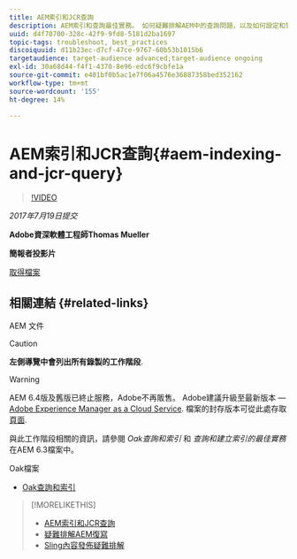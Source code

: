 ```yaml
---
title: AEM索引和JCR查詢
description: AEM索引和查詢最佳實務。 如何疑難排解AEM中的查詢問題，以及如何設定和管理索引。
uuid: d4f70700-328c-42f9-9fd8-5181d2ba1697
topic-tags: troubleshoot, best_practices
discoiquuid: d11b23ec-d7cf-47ce-9767-60b53b1015b6
targetaudience: target-audience advanced;target-audience ongoing
exl-id: 30a68d44-f4f1-4370-8e96-edc6f9cbfe1a
source-git-commit: e401bf0b5ac1e7f06a4576e36887358bed352162
workflow-type: tm+mt
source-wordcount: '155'
ht-degree: 14%

---
```


# AEM索引和JCR查詢{#aem-indexing-and-jcr-query}

>[!VIDEO](https://video.tv.adobe.com/v/19133/?quality=9)

*2017年7月19日提交*

**Adobe資深軟體工程師Thomas Mueller**

**簡報者投影片**

[取得檔案](assets/aem-gems-aem-indexing-and-jcr-query.pdf)

## 相關連結 {#related-links}

AEM 文件

>[!CAUTION]
>
>**左側導覽中會列出所有錄製的工作階段**.

>[!WARNING]
>
>AEM 6.4版及舊版已終止服務，Adobe不再販售。  Adobe建議升級至最新版本 —  [Adobe Experience Manager as a Cloud Service](https://experienceleague.adobe.com/docs/experience-manager-cloud-service.html).  檔案的封存版本可從此處存取 [頁面](https://experienceleague.adobe.com/docs/experience-manager-release-information/aem-release-updates/previous-updates/aem-previous-versions.html).
>
>與此工作階段相關的資訊，請參閱 *Oak查詢和索引* 和 *查詢和建立索引的最佳實務* 在AEM 6.3檔案中。

Oak檔案

* [Oak查詢和索引](https://experienceleague.adobe.com/docs/experience-manager-65/deploying/deploying/queries-and-indexing.html)

<!--
[Get back to the Overview](https://helpx.adobe.com/experience-manager/kt/eseminars/gems/aem-index.html)
-->

>[!MORELIKETHIS]
>
>* [AEM索引和JCR查詢](aem-indexing-jcr-query.md)
>* [疑難排解AEM復寫](aem-troubleshooting-aem-replication.md)
>* [Sling內容發佈疑難排解](aem-troubleshooting-sling.md)

<!-- 
>* linking to helpx, removed for now [Adobe Experience Manager: AEM 6.x Maintenance Tasks](https://helpx.adobe.com/experience-manager/kt/eseminars/ccoo-aem-Aug-register.html)
-->
